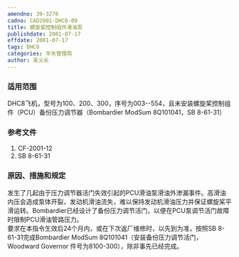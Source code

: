 ```yaml
---
amendno: 39-3276  
cadno: CAD2001-DHC8-09  
title: 螺旋桨控制组件滑油泵  
publishdate: 2001-07-17  
effdate: 2001-07-17  
tags: DHC8  
categories: 华东管理局  
author: 吴义长  
---
```

  
### 适用范围  
DHC8飞机，型号为100、200、300，序号为003--554，且未安装螺旋桨控制组件（PCU）备份压力调节器（Bombardier ModSum 8Q101041，SB 8-61-31）  
  
<!--more-->  
### 参考文件  
1. CF-2001-12  
2. SB 8-61-31  
  
### 原因、措施和规定  
发生了几起由于压力调节器活门失效引起的PCU滑油泵滑油外渗漏事件。高滑油内压会造成泵体开裂，发动机滑油流失，难以保持发动机滑油压力并保证螺旋桨平滑运转。Bombardier已经设计了备份压力调节活门，以便在PCU泵调节活门故障时限制PCU滑油管路压力。  
    要求在本指令生效后24个月内，或在下次返厂维修时，以先到为准，按照SB 8-61-31完成Bombardier ModSum 8Q101041（安装备份压力调节活门，Woodward Governor 件号为8100-300），除非事先已经完成。  
